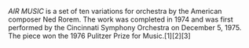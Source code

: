 _AIR MUSIC_ is a set of ten variations for orchestra by the American composer Ned Rorem. The work was completed in 1974 and was first performed by the Cincinnati Symphony Orchestra on December 5, 1975. The piece won the 1976 Pulitzer Prize for Music.[1][2][3]
